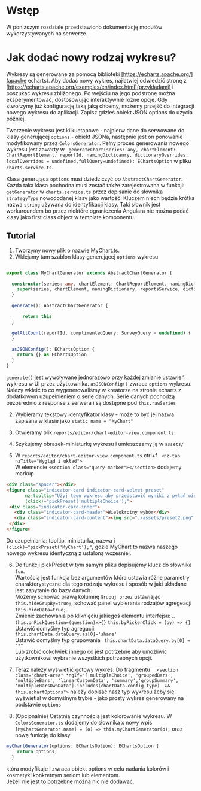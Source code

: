 # Wstęp

W poniższym rozdziale przedstawiono dokumentację modułów wykorzystywanych na serwerze.


# Jak dodać nowy rodzaj wykresu?
Wykresy są generowane za pomocą biblioteki [https://echarts.apache.org/](apache echarts). Aby dodać nowy wykres, najłatwiej odwiedzić stronę z [https://echarts.apache.org/examples/en/index.html](przykładami) i poszukać wykresu zbliżonego. Po wejściu na jego podstronę można eksperymentować, dostosowując interaktywnie różne opcje. Gdy stworzymy już konfigurację taką jaką chcemy, możemy przejść do integracji nowego wykresu do aplikacji. Zapisz gdzieś obiekt JSON options do użycia później.

Tworzenie wykresu jest kilkuetapowe - najpierw dane do serwowane do klasy generującej `options` - obiekt JSONa, następnie jest on ponowanie modyfikowany przez `ColorsGenerator`. Pełny proces generowania nowego wykresu jest zawarty w ` generateChart(series: any, chartElement: ChartReportElement, reportId, namingDictioanry, dictionaryOverrides, localOverrides = undefined,fullQuery=undefined): EChartsOption` w pliku `charts.service.ts`.

Klasa generująca `options` musi dziedziczyć po `AbstractChartGenerator`. Każda taka klasa pochodna musi zostać także zarejestrowana w funkcji: `getGenerator` w `charts.service.ts` przez dopisanie do słownika `strategyType` nowododanej klasy jako wartość. Kluczem niech będzie krótka nazwa `string` używana do identyfikacji klasy. Taki słownik jest workaroundem bo przez niektóre ograniczenia Angulara nie można podać klasy jako first class object w template komponentu.  

## Tutorial
1. Tworzymy nowy plik o nazwie MyChart.ts.
1. Wklejamy tam szablon klasy generującej `options` wykresu
```typescript

export class MyChartGenerator extends AbstractChartGenerator {

  constructor(series: any, chartElement: ChartReportElement, namingDictionary, public reportsService: ReportsService, dictionaryOverrides) {
    super(series, chartElement, namingDictionary, reportsService, dictionaryOverrides);
  }

  generate(): AbstractChartGenerator {

      return this
  }

  getAllCount(reportId, complimentedQuery: SurveyQuery = undefined) {
  }

  asJSONConfig(): EChartsOption {
    return {} as EChartsOption
  }
}
```
`generate()` jest wywoływane jednorazowo przy każdej zmianie ustawień wykresu w UI przez użytkownika. `asJSONConfig()` zwraca `options` wykresu. Należy wkleić to co wygenerowaliśmy w kreatorze na stronie echarts z dodatkowym uzupełnieniem o serie danych.
Serie danych pochodzą bezośrednio z response z serwera i są dostępne pod `this.rawSeries`

2. Wybieramy tekstowy identyfikator klasy - może to być jej nazwa zapisana w klasie jako `static name = "MyChart"`

3. Otwieramy plik `reports/editor/chart-editor-view.component.ts`
4. Szykujemy obrazek-miniaturkę wykresu i umieszczamy ją w `assets/`
5. W `reports/editor/chart-editor-view.component.ts` ctrl+f ` <nz-tab nzTitle="Wygląd i układ">`  <br>
 W elemencie `<section class="query-marker"></section>` dodajemy markup <br>
 ```html
 <div class="spacer"></div>
<figure class="indicator-card indicator-card-velvet preset"
        nz-tooltip="Użyj tego wykresu aby przedstawić wyniki z pytań wielokrotnego wyboru. Na przykład: dlaczego poleciłbyś UAM"
        (click)="pickPreset('multipleChoice');">
  <div class="indicator-card-inner">
    <div class="indicator-card-header">Wielokrotny wybór</div>
    <div class="indicator-card-content"><img src="./assets/preset2.png" style="width: 100%"></div>
  </div>
</figure>             
```
 Do uzupełniania: tooltip, miniaturka, nazwa i `(click)="pickPreset('MyChart');"`,  gdzie MyChart to nazwa naszego nowego wykresu identyczną z ustaloną wcześniej.

6. Do funkcji pickPreset w tym samym pliku dopisujemy klucz do słownika `fun`.
<br> Wartością jest funkcja bez argumentów która ustawia różne parametry charakterystyczne dla tego rodzaju wykresu i sposób w jaki układane jest zapytanie do bazy danych. <br>
 Możemy schować prawą kolumnę `Grupuj przez` ustawiając `this.hideGrupBy=true;`, schować panel wybierania rodzajów agregeacji ` this.hideData=true;`. <br>
 Zmienić zachowania po kliknięciu jakiegoś elementu interfejsu: ..
`this.onPickQuestion=(question)=>{}`
`this.byPickerClick = (by) => {}` <br>
 Ustawić domyślny typ agregacji: `  this.chartData.dataQuery.as[0]='share'` <br>
 Ustawić domyślny typ grupowania ` this.chartData.dataQuery.by[0] = "*"` <br>
 Lub zrobić cokolwiek innego co jest potrzebne aby umożliwić użytkownikowi wybranie wszystkich potrzebnych opcji.

7. Teraz należy wyświetlić gotowy wykres. Do fragmentu `  <section class="chart-area" *ngIf="['multipleChoice', 'groupedBars', 'multipleBars', 'linearCustomData', 'summary','groupSummary', 'multipleBarsOwnData'].includes(chartData.config.type)  && this.echartOptions">` należy dopisać nasz typ wykresu żeby się wyświetlał w domyślnym trybie - jako prosty wykres generowany na podstawie `options`

8. (Opcjonalnie) Ostatnią czynnością jest kolorowanie wykresu. W `ColorsGenerator.ts` dodajemy do słownika x nowy wpis `[MyChartGenerator.name] = (o) => this.myChartGenerator(o);`
oraz nową funkcję do klasy <br>
```typescript
myChartGenerator(options: EChartsOption): EChartsOption {
    return options;
  }
```
która modyfikuje i zwraca obiekt options w celu nadania kolorów i kosmetyki konkretnym seriom lub elementom. <br>
Jeżeli nie jest to potrzebne można nic nie dodawać.
